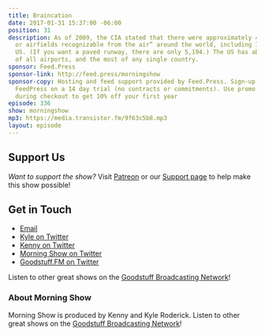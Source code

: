 ```yaml
---
title: Braincation
date: 2017-01-31 15:37:00 -06:00
position: 31
description: As of 2009, the CIA stated that there were approximately 44,000 “… airports
  or airfields recognizable from the air” around the world, including 15,095 in the
  US. (If you want a paved runway, there are only 5,194.) The US has about a third
  of all airports, and the most of any single country.
sponsor: Feed.Press
sponsor-link: http://feed.press/morningshow
sponsor-copy: Hosting and feed support provided by Feed.Press. Sign-up today and try
  FeedPress on a 14 day trial (no contracts or commitments). Use promo code `morningshow`
  during checkout to get 10% off your first year
episode: 336
show: morningshow
mp3: https://media.transistor.fm/9f63c5b8.mp3
layout: episode
---
```


## Support Us
*Want to support the show?* Visit [Patreon](http://patreon.com/morningshow) or our [Support page](http://goodstuff.fm/support) to help make this show possible!

## Get in Touch
* [Email](mailto:kyle@goodstuff.fm)
* [Kyle on Twitter](http://twitter.com/dogburps)
* [Kenny on Twitter](http://twitter.com/pizzarobotics)
* [Morning Show on Twitter](http://twitter.com/morningshowam)
* [Goodstuff.FM on Twitter](http://twitter.com/goodstufffm)

Listen to other great shows on the [Goodstuff Broadcasting Network](http://goodstuff.fm/shows)!

### About Morning Show
Morning Show is produced by Kenny and Kyle Roderick. Listen to other great shows on the [Goodstuff Broadcasting Network](http://goodstuff.fm/)!
